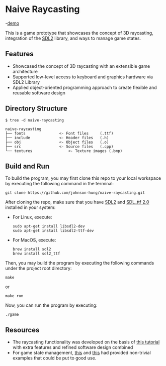 # Naive Raycasting
-[demo](https://youtu.be/Z8ZcTcYVCt0)
<br />

This is a game prototype that showcases the concept of 3D raycasting, integration of the [SDL2](https://github.com/libsdl-org/SDL) library, and ways to manage game states.

## Features
- Showcased the concept of 3D raycasting with an extensible game architecture
- Supported low-level access to keyboard and graphics hardware via SDL2 Library
- Applied object-oriented programming approach to create flexible and reusable software design

## Directory Structure
```
$ tree -d naive-raycasting

naive-raycasting
├── fonts				<- Font files 	  (.ttf)
├── include				<- Header files	  (.h)
├── obj					<- Object files   (.o)
├── src					<- Source files   (.cpp)
└── textures				<- Texture images (.bmp)
```

## Build and Run
To build the program, you may first clone this repo to your local workspace by executing the following command in the terminal:
<br />

```
git clone https://github.com/johnson-hung/naive-raycasting.git
```

After cloning the repo, make sure that you have [SDL2](https://libsdl.org/) and [SDL_ttf 2.0](https://www.libsdl.org/projects/SDL_ttf/) installed in your system:
<br />

- For Linux, execute: <br />
	```
	sudo apt-get install libsdl2-dev
	sudo apt-get install libsdl2-ttf-dev
	```
- For MacOS, execute: <br />
	```
	brew install sdl2
	brew install sdl2_ttf
	```

Then, you may build the program by executing the following commands under the project root directory:
 ```
 make
 ``` 
 or
 ```
 make run
 ```
 
Now, you can run the program by executing:<br />
```
./game
```

## Resources
- The raycasting functionality was developed on the basis of [this tutorial](https://github.com/ssloy/tinyraycaster) with extra features and refined software design combined
- For game state management, [this](http://lazyfoo.net/articles/article06/index.php) and [this](http://gamedevgeek.com/tutorials/managing-game-states-in-c/) had provided non-trivial examples that could be put to good use.
